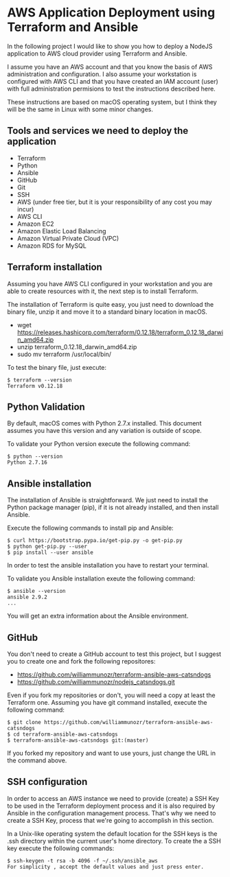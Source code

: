 # AWS Application Deployment using Terraform and Ansible

In the following project I would like to show you how to deploy a NodeJS application to AWS cloud provider using Terraform and Ansible. 

I assume you have an AWS account and that you know the basis of AWS administration and configuration. I also assume your workstation is configured with AWS CLI and that you have created an IAM account (user) with full administration permisions to test the instructions described here.

These instructions are based on macOS operating system, but I think they will be the same in Linux with some minor changes.

## Tools and services we need to deploy the application

- Terraform
- Python
- Ansible
- GitHub
- Git
- SSH
- AWS (under free tier, but it is your responsibility of any cost you may incur)
- AWS CLI
- Amazon EC2
- Amazon Elastic Load Balancing
- Amazon Virtual Private Cloud (VPC)
- Amazon RDS for MySQL

## Terraform installation

Assuming you have AWS CLI configured in your workstation and you are able to create resources with it, the next step is to install Terraform.

The installation of Terraform is quite easy, you just need to download the binary file, unzip it and move it to a standard binary location in macOS.

- wget https://releases.hashicorp.com/terraform/0.12.18/terraform_0.12.18_darwin_amd64.zip
- unzip terraform_0.12.18_darwin_amd64.zip
- sudo mv terraform /usr/local/bin/

To test the binary file, just execute:

```
$ terraform --version
Terraform v0.12.18
```

## Python Validation

By default, macOS comes with Python 2.7.x installed. This document assumes you have this version and any variation is outside of scope.

To validate your Python version execute the following command:

```
$ python --version
Python 2.7.16
```

## Ansible installation

The installation of Ansible is straightforward. We just need to install the Python package manager (pip), if it is not already installed, and then install Ansible.

Execute the following commands to install pip and Ansible:

```
$ curl https://bootstrap.pypa.io/get-pip.py -o get-pip.py
$ python get-pip.py --user
$ pip install --user ansible
```

In order to test the ansible installation you have to restart your terminal.

To validate you Ansible installation exeute the following command:

```
$ ansible --version
ansible 2.9.2
...
```

You will get an extra information about the Ansible environment.

## GitHub

You don't need to create a GitHub account to test this project, but I suggest you to create one and fork the following repositores:

- https://github.com/williammunozr/terraform-ansible-aws-catsndogs
- https://github.com/williammunozr/nodejs_catsndogs.git

Even if you fork my repositories or don't, you will need a copy at least the Terraform one. Assuming you have git command installed, execute the following command:

```
$ git clone https://github.com/williammunozr/terraform-ansible-aws-catsndogs
$ cd terraform-ansible-aws-catsndogs 
$ terraform-ansible-aws-catsndogs git:(master)
```

If you forked my repository and want to use yours, just change the URL in the command above.

## SSH configuration

In order to access an AWS instance we need to provide (create) a SSH Key to be used in the Terraform deployment process and it is also required by Ansible in the configuration management process. That's why we need to create a SSH Key, process that we're going to accomplish in this section.

In a Unix-like operating system the default location for the SSH keys is the .ssh directory within the current user's home directory. To create the a SSH key execute the following commands:

```
$ ssh-keygen -t rsa -b 4096 -f ~/.ssh/ansible_aws
For simplicity , accept the default values and just press enter.
```










